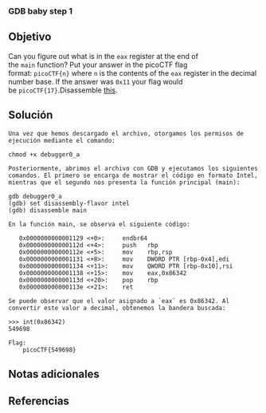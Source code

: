 ### GDB baby step 1
## Objetivo
Can you figure out what is in the `eax` register at the end of the `main` function? Put your answer in the picoCTF flag format: `picoCTF{n}` where `n` is the contents of the `eax` register in the decimal number base. If the answer was `0x11` your flag would be `picoCTF{17}`.Disassemble [this](https://artifacts.picoctf.net/c/512/debugger0_a).
## Solución 
```shell
Una vez que hemos descargado el archivo, otorgamos los permisos de ejecución mediante el comando:

chmod +x debugger0_a

Posteriormente, abrimos el archivo con GDB y ejecutamos los siguientes comandos. El primero se encarga de mostrar el código en formato Intel, mientras que el segundo nos presenta la función principal (main):

gdb debugger0_a
(gdb) set disassembly-flavor intel
(gdb) disassemble main

En la función main, se observa el siguiente código:

   0x0000000000001129 <+0>:     endbr64
   0x000000000000112d <+4>:     push   rbp
   0x000000000000112e <+5>:     mov    rbp,rsp
   0x0000000000001131 <+8>:     mov    DWORD PTR [rbp-0x4],edi
   0x0000000000001134 <+11>:    mov    QWORD PTR [rbp-0x10],rsi
   0x0000000000001138 <+15>:    mov    eax,0x86342
   0x000000000000113d <+20>:    pop    rbp
   0x000000000000113e <+21>:    ret

Se puede observar que el valor asignado a `eax` es 0x86342. Al convertir este valor a decimal, obtenemos la bandera buscada:

>>> int(0x86342)
549698

Flag:
	picoCTF{549698}

```
## Notas adicionales

## Referencias